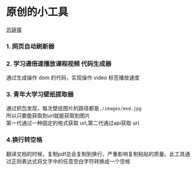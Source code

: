 # 原创的小工具

[总链接](https://jianwi.github.io/just_have_fun/vue_dist)

### 1. 网页自动刷新器
  
### 2. 学习通倍速播放课程视频 代码生成器
通过生成操作 dom 的代码，实现操作 video 标签播放速度

### 3. 青年大学习壁纸提取器
通过抓包发现，每次壁纸图片的路径都是`./images/end.jpg`  
所以只要能获取到url就能获取到图片  
第一代通过一种固定的格式获取 url,第二代通过api获取 url.

### 4.换行转空格
翻译文档的时候，复制pdf总会复制到换行，严重影响复制粘贴的质量。此工具通过正则表达式将文字中的任意空白字符转换成一个空格